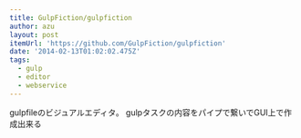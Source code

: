 ```yaml
---
title: GulpFiction/gulpfiction
author: azu
layout: post
itemUrl: 'https://github.com/GulpFiction/gulpfiction'
date: '2014-02-13T01:02:02.475Z'
tags:
  - gulp
  - editor
  - webservice
---
```

gulpfileのビジュアルエディタ。
gulpタスクの内容をパイプで繋いでGUI上で作成出来る
